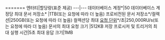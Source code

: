 =======
엔터티|할당량(표준 제공)
---|---
데이터베이스 계정*|50
데이터베이스 계정당 최대 문서 저장소* |1TB(또는 요청에 따라 더 높음)
프로비전된 문서 저장소*/컬렉션|250GB(또는 요청에 따라 더 높음)
컬렉션당 최대 [요청 단위](../articles/documentdb/documentdb-request-units.md)*/초|250,000RU/s(또는 요청에 따라 더 높음)
문서의 최대 요청 크기 |512KB
저장 프로시저 및 트리거의 최대 실행 시간|5초
최대 응답 크기|1MB

<!---HONumber=AcomDC_0525_2016-->